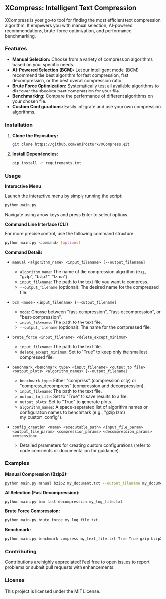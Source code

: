 ## XCompress: Intelligent Text Compression

XCompress is your go-to tool for finding the most efficient text compression algorithm. It empowers you with manual selection, AI-powered recommendations, brute-force optimization, and performance benchmarking.

### Features

* **Manual Selection:** Choose from a variety of compression algorithms based on your specific needs.
* **AI-Powered Selection (BCM):** Let our intelligent model (BCM) recommend the best algorithm for fast compression, fast decompression, or the best overall compression ratio.
* **Brute Force Optimization:** Systematically test all available algorithms to discover the absolute best compression for your file.
* **Benchmarking:** Compare the performance of different algorithms on your chosen file.
* **Custom Configurations:** Easily integrate and use your own compression algorithms.

### Installation

1. **Clone the Repository:**
   ```bash
   git clone https://github.com/emirozturk/XCompress.git
   ```

2. **Install Dependencies:**
   ```bash
   pip install -r requirements.txt
   ```

### Usage

**Interactive Menu**

Launch the interactive menu by simply running the script:

```bash
python main.py
```

Navigate using arrow keys and press Enter to select options.

**Command Line Interface (CLI)**

For more precise control, use the following command structure:

```bash
python main.py <command> [options]
```

**Command Details**

*   `manual <algorithm_name> <input_filename> [--output_filename]`
    *   `algorithm_name`: The name of the compression algorithm (e.g., "gzip", "bzip2", "lzma").
    *   `input_filename`: The path to the text file you want to compress.
    *   `--output_filename` (optional): The desired name for the compressed file.

*   `bcm <mode> <input_filename> [--output_filename]`
    *   `mode`: Choose between "fast-compression", "fast-decompression", or "best-compression".
    *   `input_filename`: The path to the text file.
    *   `--output_filename` (optional): The name for the compressed file.

*   `brute_force <input_filename> <delete_except_minimum>`
    *   `input_filename`: The path to the text file.
    *   `delete_except_minimum`: Set to "True" to keep only the smallest compressed file.

*   `benchmark <benchmark_type> <input_filename> <output_to_file> <output_plots> <algorithm_names> [--output_filename]`
    *   `benchmark_type`: Either "compress" (compression only) or "compress_decompress" (compression and decompression).
    *   `input_filename`: The path to the text file.
    *   `output_to_file`: Set to "True" to save results to a file.
    *   `output_plots`: Set to "True" to generate plots.
    *   `algorithm_names`: A space-separated list of algorithm names or configuration names to benchmark (e.g., "gzip lzma my_custom_config").

*   `config_creation <name> <executable_path> <input_file_param> <output_file_param> <compression_params> <decompression_params> <extension>`
    *   Detailed parameters for creating custom configurations (refer to code comments or documentation for guidance).

### Examples

**Manual Compression (Bzip2):**

```bash
python main.py manual bzip2 my_document.txt --output_filename my_document_compressed.bz2
```

**AI Selection (Fast Decompression):**

```bash
python main.py bcm fast-decompression my_log_file.txt
```
**Brute Force Compression:**
```bash
python main.py brute_force my_log_file.txt
```
**Benchmark:**
```bash
python main.py benchmark compress my_text_file.txt True True gzip bzip2 lzma
```

### Contributing

Contributions are highly appreciated! Feel free to open issues to report problems or submit pull requests with enhancements.

### License

This project is licensed under the MIT License.
